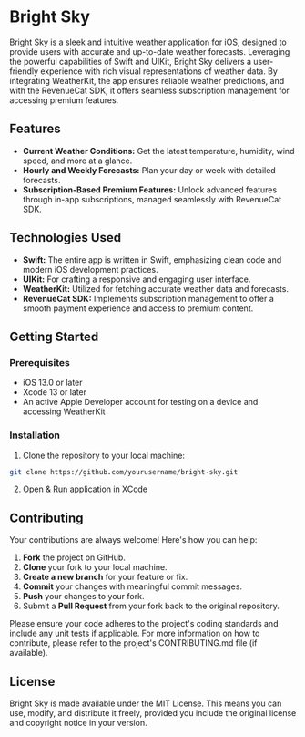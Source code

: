 # Bright Sky

Bright Sky is a sleek and intuitive weather application for iOS, designed to provide users with accurate and up-to-date weather forecasts. Leveraging the powerful capabilities of Swift and UIKit, Bright Sky delivers a user-friendly experience with rich visual representations of weather data. By integrating WeatherKit, the app ensures reliable weather predictions, and with the RevenueCat SDK, it offers seamless subscription management for accessing premium features.

## Features

- **Current Weather Conditions:** Get the latest temperature, humidity, wind speed, and more at a glance.
- **Hourly and Weekly Forecasts:** Plan your day or week with detailed forecasts.
- **Subscription-Based Premium Features:** Unlock advanced features through in-app subscriptions, managed seamlessly with RevenueCat SDK.

## Technologies Used

- **Swift:** The entire app is written in Swift, emphasizing clean code and modern iOS development practices.
- **UIKit:** For crafting a responsive and engaging user interface.
- **WeatherKit:** Utilized for fetching accurate weather data and forecasts.
- **RevenueCat SDK:** Implements subscription management to offer a smooth payment experience and access to premium content.

## Getting Started

### Prerequisites

- iOS 13.0 or later
- Xcode 13 or later
- An active Apple Developer account for testing on a device and accessing WeatherKit

### Installation

1. Clone the repository to your local machine:

```bash
git clone https://github.com/yourusername/bright-sky.git

```

2. Open & Run application in XCode


## Contributing

Your contributions are always welcome! Here's how you can help:

1. **Fork** the project on GitHub.
2. **Clone** your fork to your local machine.
3. **Create a new branch** for your feature or fix.
4. **Commit** your changes with meaningful commit messages.
5. **Push** your changes to your fork.
6. Submit a **Pull Request** from your fork back to the original repository.

Please ensure your code adheres to the project's coding standards and include any unit tests if applicable. For more information on how to contribute, please refer to the project's CONTRIBUTING.md file (if available).


## License

Bright Sky is made available under the MIT License. This means you can use, modify, and distribute it freely, provided you include the original license and copyright notice in your version.


